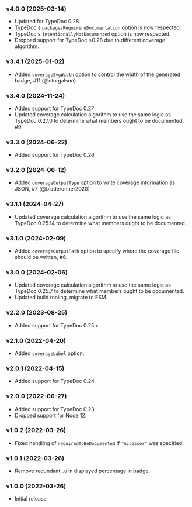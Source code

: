 ### v4.0.0 (2025-03-14)

- Updated for TypeDoc 0.28.
- TypeDoc's `packagesRequiringDocumentation` option is now respected.
- TypeDoc's `intentionallyNotDocumented` option is now respected.
- Dropped support for TypeDoc <0.28 due to different coverage algorithm.

### v3.4.1 (2025-01-02)

- Added `coverageSvgWidth` option to control the width of the generated badge, #11 (@ctorgalson).

### v3.4.0 (2024-11-24)

- Added support for TypeDoc 0.27
- Updated coverage calculation algorithm to use the same logic as TypeDoc 0.27.0 to determine what members ought to be documented, #9.

### v3.3.0 (2024-06-22)

- Added support for TypeDoc 0.26

### v3.2.0 (2024-06-12)

- Added `coverageOutputType` option to write coverage information as JSON, #7 (@bladerunner2020)

### v3.1.1 (2024-04-27)

- Updated coverage calculation algorithm to use the same logic as TypeDoc 0.25.14 to determine what members ought to be documented.

### v3.1.0 (2024-02-09)

- Added `coverageOutputPath` option to specify where the coverage file should be written, #6.

### v3.0.0 (2024-02-06)

- Updated coverage calculation algorithm to use the same logic as TypeDoc 0.25.7 to determine what members ought to be documented.
- Updated build tooling, migrate to ESM.

### v2.2.0 (2023-08-25)

- Added support for TypeDoc 0.25.x

### v2.1.0 (2022-04-20)

- Added `coverageLabel` option.

### v2.0.1 (2022-04-15)

- Added support for TypeDoc 0.24.

### v2.0.0 (2022-06-27)

- Added support for TypeDoc 0.23.
- Dropped support for Node 12.

### v1.0.2 (2022-03-26)

- Fixed handling of `requiredToBeDocumented` if `"Accessor"` was specified.

### v1.0.1 (2022-03-26)

- Remove redundant `.0` in displayed percentage in badge.

### v1.0.0 (2022-03-26)

- Initial release
